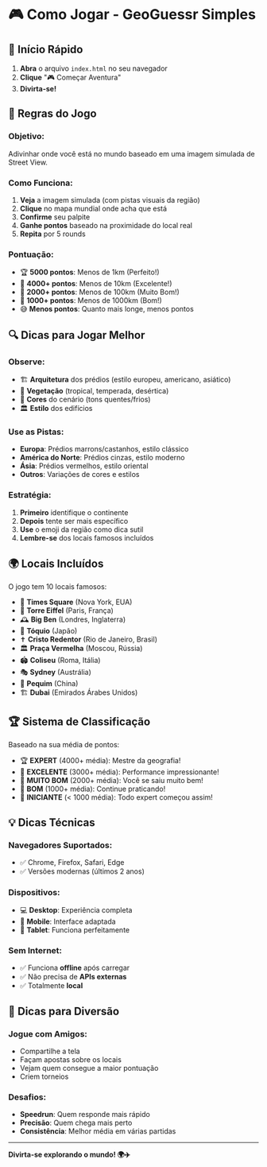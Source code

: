 # 🎮 Como Jogar - GeoGuessr Simples

## 🚀 Início Rápido

1. **Abra** o arquivo `index.html` no seu navegador
2. **Clique** "🎮 Começar Aventura"
3. **Divirta-se!**

## 🎯 Regras do Jogo

### **Objetivo:**
Adivinhar onde você está no mundo baseado em uma imagem simulada de Street View.

### **Como Funciona:**
1. **Veja** a imagem simulada (com pistas visuais da região)
2. **Clique** no mapa mundial onde acha que está
3. **Confirme** seu palpite
4. **Ganhe pontos** baseado na proximidade do local real
5. **Repita** por 5 rounds

### **Pontuação:**
- 🏆 **5000 pontos**: Menos de 1km (Perfeito!)
- 🥇 **4000+ pontos**: Menos de 10km (Excelente!)
- 🥈 **2000+ pontos**: Menos de 100km (Muito Bom!)
- 🥉 **1000+ pontos**: Menos de 1000km (Bom!)
- 😅 **Menos pontos**: Quanto mais longe, menos pontos

## 🔍 Dicas para Jogar Melhor

### **Observe:**
- 🏗️ **Arquitetura** dos prédios (estilo europeu, americano, asiático)
- 🌿 **Vegetação** (tropical, temperada, desértica)
- 🎨 **Cores** do cenário (tons quentes/frios)
- 🏛️ **Estilo** dos edifícios

### **Use as Pistas:**
- **Europa**: Prédios marrons/castanhos, estilo clássico
- **América do Norte**: Prédios cinzas, estilo moderno
- **Ásia**: Prédios vermelhos, estilo oriental
- **Outros**: Variações de cores e estilos

### **Estratégia:**
1. **Primeiro** identifique o continente
2. **Depois** tente ser mais específico
3. **Use** o emoji da região como dica sutil
4. **Lembre-se** dos locais famosos incluídos

## 🌍 Locais Incluídos

O jogo tem 10 locais famosos:
- 🗽 **Times Square** (Nova York, EUA)
- 🗼 **Torre Eiffel** (Paris, França)
- 🕰️ **Big Ben** (Londres, Inglaterra)
- 🏯 **Tóquio** (Japão)
- ✝️ **Cristo Redentor** (Rio de Janeiro, Brasil)
- 🏛️ **Praça Vermelha** (Moscou, Rússia)
- 🏟️ **Coliseu** (Roma, Itália)
- 🎭 **Sydney** (Austrália)
- 🏮 **Pequim** (China)
- 🏗️ **Dubai** (Emirados Árabes Unidos)

## 🏆 Sistema de Classificação

Baseado na sua média de pontos:
- 🏆 **EXPERT** (4000+ média): Mestre da geografia!
- 🥇 **EXCELENTE** (3000+ média): Performance impressionante!
- 🥈 **MUITO BOM** (2000+ média): Você se saiu muito bem!
- 🥉 **BOM** (1000+ média): Continue praticando!
- 🎯 **INICIANTE** (< 1000 média): Todo expert começou assim!

## 💡 Dicas Técnicas

### **Navegadores Suportados:**
- ✅ Chrome, Firefox, Safari, Edge
- ✅ Versões modernas (últimos 2 anos)

### **Dispositivos:**
- 💻 **Desktop**: Experiência completa
- 📱 **Mobile**: Interface adaptada
- 📱 **Tablet**: Funciona perfeitamente

### **Sem Internet:**
- ✅ Funciona **offline** após carregar
- ✅ Não precisa de **APIs externas**
- ✅ Totalmente **local**

## 🎉 Dicas para Diversão

### **Jogue com Amigos:**
- Compartilhe a tela
- Façam apostas sobre os locais
- Vejam quem consegue a maior pontuação
- Criem torneios

### **Desafios:**
- **Speedrun**: Quem responde mais rápido
- **Precisão**: Quem chega mais perto
- **Consistência**: Melhor média em várias partidas

---

**Divirta-se explorando o mundo! 🌍✈️**
